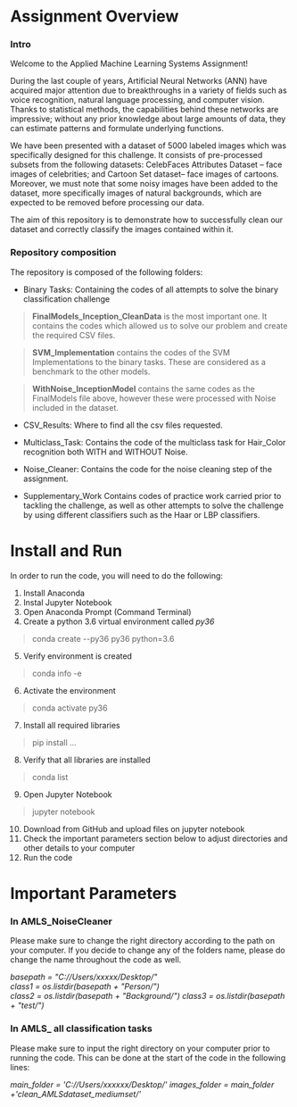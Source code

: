 # Assignment Overview

### Intro
Welcome to the Applied Machine Learning Systems Assignment!

During the last couple of years, Artificial Neural Networks (ANN) have acquired major attention due to breakthroughs in a variety of fields such as voice recognition, natural language processing, and computer vision. Thanks to statistical methods, the capabilities behind these networks are impressive; without any prior knowledge about large amounts of data, they can estimate patterns and formulate underlying functions.

We have been presented with a dataset of 5000 labeled images which was specifically designed for this challenge. It consists of pre-processed subsets from the following datasets: CelebFaces Attributes Dataset – face images of celebrities; and Cartoon Set dataset– face images of cartoons. Moreover, we must note that some noisy images have been added to the dataset, more specifically images of natural backgrounds, which are expected to be removed before processing our data.

The aim of this repository is to demonstrate how to successfully clean our dataset and correctly classify the images contained within it. 

### Repository composition

The repository is composed of the following folders:
- Binary Tasks: 
Containing the codes of all attempts to solve the binary classification challenge

>**FinalModels_Inception_CleanData** is the most important one. It contains the codes which allowed us to solve our problem and create the required CSV files.

>**SVM_Implementation** contains the codes of the SVM Implementations to the binary tasks. These are considered as a benchmark to the other models. 

>**WithNoise_InceptionModel** contains the same codes as the FinalModels file above, however these were processed with Noise included in the dataset.

- CSV_Results:
Where to find all the csv files requested.

- Multiclass_Task:
Contains the code of the multiclass task for Hair_Color recognition both WITH and WITHOUT Noise. 

- Noise_Cleaner:
 Contains the code for the noise cleaning step of the assignment. 

- Supplementary_Work
Contains codes of practice work carried prior to tackling the challenge, as well as other attempts to solve the challenge by using different classifiers such as the Haar or LBP classifiers. 

# Install and Run

In order to run the code, you will need to do the following:

1. Install Anaconda
2. Instal Jupyter Notebook
3. Open Anaconda Prompt (Command Terminal)
4. Create a python 3.6 virtual environment called *py36*
> conda create --py36 py36 python=3.6
5. Verify environment is created
> conda info -e
6. Activate the environment
> conda activate py36
7. Install all required libraries
> pip install ...
8. Verify that all libraries are installed
> conda list
9. Open Jupyter Notebook
> jupyter notebook
10. Download from GitHub and upload files on jupyter notebook
11. Check the important parameters section below to adjust directories and other details to your computer
12. Run the code

# Important Parameters

### In AMLS_NoiseCleaner

Please make sure to change the right directory according to the path on your computer. 
If you decide to change any of the folders name, please do change the name throughout the code as well. 

_basepath = "C://Users/xxxxx/Desktop/"          
class1 = os.listdir(basepath + "Person/")    
class2 = os.listdir(basepath + "Background/")
class3 = os.listdir(basepath + "test/")_


### In AMLS_ all classification tasks

Please make sure to input the right directory on your computer prior to running the code.
This can be done at the start of the code in the following lines:

_main_folder = 'C://Users/xxxxxx/Desktop/'
images_folder = main_folder +'clean_AMLSdataset_mediumset/'_








